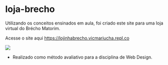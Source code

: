 # loja-brecho

Utilizando os conceitos ensinados em aula, foi criado este site para uma loja virtual do Brécho Matorim.

Acesse o site aqui https://lojinhabrecho.vicmariucha.repl.co

<a href="https://cdn.discordapp.com/attachments/1070187316548751473/1070187482764808202/tela_site_brecho.PNG"><img src="https://cdn.discordapp.com/attachments/1070187316548751473/1070187482764808202/tela_site_brecho.PNG"></a>

- Realizado como método avaliativo para a disciplina de Web Design.
